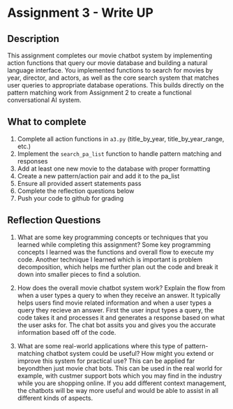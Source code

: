 # Assignment 3 - Write UP

## Description
This assignment completes our movie chatbot system by implementing action functions that query our movie database and building a natural language interface. You implemented functions to search for movies by year, director, and actors, as well as the core search system that matches user queries to appropriate database operations. This builds directly on the pattern matching work from Assignment 2 to create a functional conversational AI system.

## What to complete
1. Complete all action functions in `a3.py` (title_by_year, title_by_year_range, etc.)
2. Implement the `search_pa_list` function to handle pattern matching and responses  
3. Add at least one new movie to the database with proper formatting
4. Create a new pattern/action pair and add it to the pa_list
5. Ensure all provided assert statements pass
6. Complete the reflection questions below
7. Push your code to github for grading

## Reflection Questions

1. What are some key programming concepts or techniques that you learned while completing this assignment?
Some key programming concepts I learned was the functions and overall flow to execute my code. Another technique I learned which is important is problem decomposition, which helps me further plan out the code and break it down into smaller pieces to find a solution. 



2. How does the overall movie chatbot system work? Explain the flow from when a user types a query to when they receive an answer.
It typically helps users find movie related information and when a user types a query they recieve an answer. First the user input types a query, the code takes it and processes it and generates a response based on what the user asks for. The chat bot assits you and gives you the accurate information based off of the code. 




3. What are some real-world applications where this type of pattern-matching chatbot system could be useful? How might you extend or improve this system for practical use?
This can be applied far beyondthen just movie chat bots. This can be used in the real world for example, with custmer support bots which you may find in the industry while you are shopping online. If you add different context management, the chatbots will be way more useful and would be able to assist in all different kinds of aspects. 
